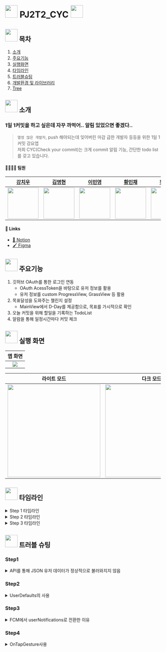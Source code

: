 # <img src="https://github.com/APP-iOS3rd/PJ2T2_CYC/assets/120264964/df66d998-8c93-4021-8a4b-939b88563ab3" width="40"> PJ2T2_CYC <img src="https://github.com/APP-iOS3rd/PJ2T2_CYC/assets/120264964/df66d998-8c93-4021-8a4b-939b88563ab3" width="40">

## <img src="https://github.com/APP-iOS3rd/PJ2T2_CYC/assets/120264964/df66d998-8c93-4021-8a4b-939b88563ab3" width="40"> 목차

1. [소개](#-소개)
2. [주요기능](#❗-주요기능)
3. [실행화면](#📱-실행-화면)
4. [타임라인](#⏰-타임라인)
5. [트러블슈팅](#❓-트러블-슈팅)
6. [개발환경 및 라이브러리](#💻-개발환경-및-라이브러리)
7. [Tree](#🌲-tree)

## <img src="https://github.com/APP-iOS3rd/PJ2T2_CYC/assets/120264964/df66d998-8c93-4021-8a4b-939b88563ab3" width="40"> 소개

### 1일 1커밋을 하고 싶은데 자꾸 까먹어.. 알림 있었으면 좋겠다..

> `열정 많은 개발자`, push 해야되는데 잊어버린 마감 급한 개발자 등등을 위한 1일 1커밋 강요앱  
> 저희 CYC(Check your commit)는 크게 commit 알림 기능, 간단한 todo list를 갖고 있습니다.

#### 👨‍👩‍👧‍👦 팀원

|[강치우](https://github.com/kangciu)|[김명현](https://github.com/kmh5038)|[이민영](https://github.com/Mminy62)|[황민채](https://github.com/Hminchae)|[황성진](https://github.com/Hsungjin)|
|-----------|-----------|-----------|------------|------------|
|<img src="https://avatars.githubusercontent.com/u/112779139?v=4" width="100">|<img src="https://avatars.githubusercontent.com/u/144766297?v=4" width="100">|<img src="https://avatars.githubusercontent.com/u/66752398?v=4" width="100">|<img src="https://avatars.githubusercontent.com/u/103357078?v=4" width="100">|<img src="https://avatars.githubusercontent.com/u/120264964?s=400&u=cfba7c275af35a6823aee13f536b5a08d8f71a52&v=4" width="100">|

#### 🔗 Links

- [📄 Notion](https://grateful-lemongrass-93f.notion.site/Check-Your-Commit-6142b220db1a43cc90dd2a45bf8d1062?pvs=4)
- [🖌️ Figma](https://www.figma.com/file/R6VtqCKvHOqAfwCT4eJigH/Check-Your-Commit?type=design&node-id=0%3A1&mode=design&t=sPzQFRbQJtw6fSGw-1)

## <img src="https://github.com/APP-iOS3rd/PJ2T2_CYC/assets/120264964/df66d998-8c93-4021-8a4b-939b88563ab3" width="40"> 주요기능

1. 깃허브 OAuth를 통한 로그인 연동
   - OAuth AcessToken을 바탕으로 유저 정보를 활용
   - 유저 정보를 custom ProgressView, GrassView 등 활용
2. 목표달성을 도와주는 챌린지 설정
   - MainView에서 D-Day를 제공함으로, 목표를 가시적으로 확인
3. 오늘 커밋을 위해 할일을 기록하는 TodoList
4. 알람을 통해 일정시간마다 커밋 체크

## <img src="https://github.com/APP-iOS3rd/PJ2T2_CYC/assets/120264964/df66d998-8c93-4021-8a4b-939b88563ab3" width="40"> 실행 화면

|앱 화면|
|:--:|
|<img src="https://github.com/APP-iOS3rd/PJ2T2_CYC/assets/120264964/ca70e57d-05f5-4bbb-a779-0b0bf6c4a989" width="">|

|라이트 모드|다크 모드|
|:--:|:--:|
|<img src="https://github.com/APP-iOS3rd/PJ2T2_CYC/assets/120264964/77130655-c052-44fd-8450-ea7464ebeeeb" width="300">|<img src="https://github.com/APP-iOS3rd/PJ2T2_CYC/assets/120264964/17639f09-f73f-4de2-97b9-607e01b44148" width="300">|

## <img src="https://github.com/APP-iOS3rd/PJ2T2_CYC/assets/120264964/df66d998-8c93-4021-8a4b-939b88563ab3" width="40"> 타임라인

<details>
<summary>Step 1 타임라인</summary>

- 23.12.5 ~ 23.12.6
  - 팀빌딩
  - 아이디어 토의
  - 아이디어 구현 방안 토의

</details>

<details>

<summary>Step 2 타임라인</summary>

- 23.12.06 ~ 23.12.07
  - Figma를 기본 디자인 프로토타입 제작
  - 각 기능별 구현 방안 토의
  - 각 파트별 역할 분배
  - 프로젝트 개발 시작
- 23.12.12 ~ 23.12.13
  - 앱 아이콘 제작

</details>

<details>
<summary>Step 3 타임라인</summary>

- 23.12.06
  - 기본 앱 구조 제작
  - 커스텀 폰트, 컬러 Aseet 적용
- 23.12.07 ~ 23.12.11
  - 깃허브 OAuth 로그인 구현
  - OAuth 데이터를 통해 유저 정보 받아오는 부분 구현
- 23.12.07 ~ 23.12.14
  - 알림기능 구현
  - Todo List 구현
- 23.12.11 ~ 23.12.14
  - 깃허브 API를 이용한 GrassView 구현
  - 깃허브 API로 받아온 커밋일수로 D-day 계산기 구현
- 23.12.14
  - 라이트 모드, 다크모드 변환 버튼 구현

</details>

## <img src="https://github.com/APP-iOS3rd/PJ2T2_CYC/assets/120264964/07efd7af-52fa-4a0a-9c65-ade6de6275ed" width="40"> 트러블 슈팅

### Step1

<details>
<summary>API를 통해 JSON 유저 데이터가 정상적으로 불러와지지 않음</summary>

- `Git API`를 통해 유저 데이터가 JSON 형식으로 불러와지지 않는 문제

```Swift
func getUser() {
        let accessToken = KeychainSwift().get("accessToken") ?? ""
        let headers: HTTPHeaders = ["Accept": "application/vnd.github.v3+json",
                                    "Authorization": "token \(accessToken)"]
        
        AF.request(githubApiURL+ApiPath.USER.rawValue,
                   method: .get,
                   parameters: [:],
                   headers: headers).responseJSON(completionHandler: { (response) in
            switch response.result {
            case .success(let json):
                print(json as! [String: Any])
            case .failure:
                print("")
            }
        })
    }
```

- [깃허브 유저 API 공식문서]("https://docs.github.com/ko/rest/users/users?apiVersion=2022-11-28#get-the-authenticated-user") 해당 문서의 형태로 curl 을 사용하면 정상적으로 JSON 형태의 데이터가 받아와 지는 것을 확인
- API를 받아오는 과정에서 responseJSON 의 형태가 아니라 responseString 혹은 responseDecodable 으로 사용하면 정상적으로 데이터가 받아와 지는 것을 확인
- struct를 통해 User를 선언하고 responseDecodable 로 해당 데이터를 할당시키는 방법으로 활용

```Swift
    struct User: Decodable {
        let login: String
        let name: String
    }

    func getUser() {
        let headers: HTTPHeaders = ["Accept": "application/vnd.github+json",
                                    "Authorization": "Bearer \(access_token!)"]
        
        AF.request("https://api.github.com/user",
                   method: .get, parameters: [:],
                   headers: headers).responseDecodable(of: User.self) { response in
            switch response.result {
            case .success(let user):
                self.userLogin = user.login
                self.userName = user.name
                self.getCommitData()
            case .failure(let error):
                print("Error: \(error.localizedDescription)")
            }
        }
    }
```

- REST API의 주소가 명확한지 확인하기위해 curl의 활용법을 알게됨.

</details>

### Step2

<details>
<summary>UserDefaults의 사용</summary>

- `API` 를 활용하기 위해서는 액세스토큰 값이 절대적으로 필요, 앱을 종료 시켜도 해당 값은 유효해야 됨
- AppStorage를 사용하려 했지만 다른 뷰에서도 사용하고 참조해야 되기 때문에 사용이 어려움

```Swift
class LoginModel: ObservableObject {

    static let shared = LoginModel()

    @Published var code: String?
    @Published var access_token: String?
    @Published var userLogin: String?
```

- UserDefaults 로 해당 변수들을 선언하고 extension을 통해 set, get 부분을 적용
- init() 부분을 통해 선언된 변수를 초기화

```Swift
    @Published var access_token: String? {
        didSet {
            UserDefaults.standard.setAccessToken(access_token ?? "")
        }
    }
    
    @Published var userName: String? {
        didSet {
            UserDefaults.standard.setUserName(userName ?? "")
        }
    }

    @Published var userLogin: String? {
        didSet {
            UserDefaults.standard.setUserLogin(userLogin ?? "")
        }
    }
    
    var results: [(String, String)] = []
    @Published var testCase:[String:Int] = [:]
    
    // UserDefaults로 선언된 변수를 사용하기 위한 init 부분
    init() {
        self.userLogin = UserDefaults.standard.getUserLogin()
        self.access_token = UserDefaults.standard.getAccessToken()
        self.userName = UserDefaults.standard.getUserName()
    }


// UserDefaults의 extension 부분 
    extension UserDefaults {
        private static let userLoginKey = "userLoginKey"

        func setUserLogin(_ login: String) {
            set(login, forKey: UserDefaults.userLoginKey)
        }

        func getUserLogin() -> String? {
            return string(forKey: UserDefaults.userLoginKey)
        }
    }

    extension UserDefaults {
        private static let userAcessToken = "acessToken"

        func setAccessToken(_ token: String) {
            set(token, forKey: UserDefaults.userAcessToken)
        }

        func getAccessToken() -> String? {
            return string(forKey: UserDefaults.userAcessToken)
        }
    }

    extension UserDefaults {
        private static let userNickname = "userNickname"

        func setUserName(_ name: String) {
            set(name, forKey: UserDefaults.userNickname)
        }

        func getUserName() -> String? {
            return string(forKey: UserDefaults.userNickname)
        }
    }
```

</details>

### Step3

<details>
<summary>FCM에서 userNotifications로 전환한 이유</summary>

처음 구현하고자 했던 기능의 순서는 다음과 같았다.

> 1. `APNs`에 디바이스 `토큰`을 요청
> 2. `APNs`에서 받은 디바이스 `토큰`을 `Push server`에 넘김
> 3. `APNs`에 푸쉬알림을 보낼 데이터를 전달
> 4. `APNs`에 있는 데이터를 받아서 유저의 폰에서 알림 전달

```Swift
import SwiftUI
import FirebaseCore
import FirebaseMessaging

class AppDelegate: NSObject, UIApplicationDelegate {
    func application(_ application: UIApplication,
                     didFinishLaunchingWithOptions launchOptions: [UIApplication.LaunchOptionsKey : Any]? = nil) -> Bool {
        FirebaseApp.configure()

        // 원격 알림 등록
        if #available(iOS 10.0, *) {
            // For iOS 10 display notification (sent via APNS)
            UNUserNotificationCenter.current().delegate = self

            let authOptions: UNAuthorizationOptions = [.alert, .badge, .sound]
            UNUserNotificationCenter.current().requestAuthorization(
                options: authOptions,
                completionHandler: { _, _ in }
            )
        } else {
            let settings: UIUserNotificationSettings =
            UIUserNotificationSettings(types: [.alert, .badge, .sound], categories: nil)
            application.registerUserNotificationSettings(settings)
        }

        application.registerForRemoteNotifications()

        // Firebase 가 푸시 메시지를 대신 전송할 수 있도록 대리자를 설정하는 과정 (MessagingDelegate)
        Messaging.messaging().delegate = self


        // 푸시 포그라운드 설정
        UNUserNotificationCenter.current().delegate = self

        return true
        //Messaging에 등록된 토큰은 messaging:didReceiveRegistrationToken 프로토콜 메서드를 1회 호출함 - 새로 등록된 토큰이라면 애플리케이션 서버로 전송/ 아니라면 등록된 토큰을 구독 처리해줌
    }


    // fcm 토큰이 등록 되었을 때
    func application(_ application: UIApplication, didRegisterForRemoteNotificationsWithDeviceToken deviceToken: Data) {
        Messaging.messaging().apnsToken = deviceToken
    }
}

@main
struct CYCApp: App {
struct YourApp: App {
    // register app delegate for Firebase setup
    @UIApplicationDelegateAdaptor(AppDelegate.self) var delegate
    

    var body: some Scene {
        WindowGroup {
            AboutCYC()
        }
    }
}
extension AppDelegate : MessagingDelegate {

    // fcm 등록 토큰을 받았을 때
    func messaging(_ messaging: Messaging, didReceiveRegistrationToken fcmToken: String?) {
        print("Firebase registration token: \(String(describing: fcmToken))")
        let dataDict: [String: String] = ["token": fcmToken ?? ""]
        NotificationCenter.default.post(
            name: Notification.Name("FCMToken"),
            object: nil,
            userInfo: dataDict
        )
    }
}

extension AppDelegate : UNUserNotificationCenterDelegate {

    // 푸시메세지가 앱이 켜져 있을때 나올때
    // completionHandler로 "UNNotificationPresentationOptions"를 반환함
    // 사용자가 머무르고 있는 화면에 따라 포그라운드 상태에서의 푸시를 보여줄지 아닐지에 대한 분기처리가 가능(ex.카톡채팅방에서 푸시를 띄우지 않는 등)
    func userNotificationCenter(_ center: UNUserNotificationCenter,
                                willPresent notification: UNNotification,
                                withCompletionHandler completionHandler: @escaping (UNNotificationPresentationOptions) -> Void) {

        let userInfo = notification.request.content.userInfo

        print("willPresent: userInfo: ", userInfo)

        completionHandler([.banner, .sound, .badge])

        // Notification 분기처리
        if userInfo[AnyHashable("Check Your Commit")] as? String == "project" {
            print("CYC project")
        }else {
            print("NOTHING")
        }
    }

    // 푸시메세지를 받았을 때
    func userNotificationCenter(_ center: UNUserNotificationCenter,
                                didReceive response: UNNotificationResponse,
                                withCompletionHandler completionHandler: @escaping () -> Void) {
        let userInfo = response.notification.request.content.userInfo
        print("didReceive: userInfo: ", userInfo)
        completionHandler()
    }
}
```

위 코드로 토큰을 받아 수동으로 Firebase messiging 서버에 직접 등록하고 앱에 알림을 받는데에 성공했다.하지만 문제는 다수 유저의 토큰을 어떻게 받아서 메시징 서버에 올려주느냐였다. 서버없이 FCM만 사용하여 다음 두 조건을 동시에 만족하는 유저에게만 알림을 줄 수 있는 방법을 생각하여야 했다.
> - 사용자가 일정 시간에 커밋하였는가
> - 사용자가 알림 설정 토글을 on 하였는가

사용자의 정보를 서버가 저장하고 있어야 위 두 조건을 만족하는 기능을 구현할 수 있다고 결론을 내렸고, 이번 개발 기간에는 `사용자가 알림 설정 토글을 on 하였을 때` 7시 이후 매 시간마다 알림을 주는 기능만을 구현하기로 하였다. 이 기능을 구현하는데에 FCM을 굳이 사용하지 않고 내부 라이브러리인 userNotifications 을 사용하였다. 

- `AppDelegate.swift`
```Swift
import SwiftUI
import UserNotifications

class AppDelegate: NSObject, UIApplicationDelegate {
    
    func application(_ application: UIApplication,
                     didFinishLaunchingWithOptions launchOptions: [UIApplication.LaunchOptionsKey : Any]? = nil) -> Bool {
        
        // 앱 실행 시 사용자에게 알림 허용 권한을 받음
        UNUserNotificationCenter.current().delegate = self
        
        
        let authOptions: UNAuthorizationOptions = [.alert, .badge, .sound] // 필요한 알림 권한을 설정
        UNUserNotificationCenter.current().requestAuthorization(
            options: authOptions,
            completionHandler: { _, _ in }
        )
        return true
    }
}

extension AppDelegate: UNUserNotificationCenterDelegate {
    
    // Foreground(앱 켜진 상태)에서도 알림 오는 설정
    func userNotificationCenter(_ center: UNUserNotificationCenter, willPresent notification: UNNotification, withCompletionHandler completionHandler: @escaping (UNNotificationPresentationOptions) -> Void) {
        completionHandler([.list, .banner])
    }
}
```
앱델리게이트에서 알림권한을 설정해주었다.
- `NotificationHelper.swift`
```swift
import Foundation
import UIKit
import UserNotifications

//
// - Note: 싱글턴으로 구현 `LocalNotificationHelper.shared`를 통해 접근
class LocalNotificationHelper {
    static let shared = LocalNotificationHelper()
    
    private init() {}
    
    ///Push Notification에 대한 인증 설정 함수
    func setAuthorization() {
        let authOptions: UNAuthorizationOptions = [.alert, .badge, .sound] // 필요한 알림 권한을 설정
        UNUserNotificationCenter.current().requestAuthorization(
            options: authOptions,
            completionHandler: { _, _ in }
        )
    }
    // 하루를 주기로 특정 시간에 Notification을 보내는 코드
    func pushScheduledNotification(title: String, body: String, hour: Int, identifier: String) {
        
        assert(hour >= 0 || hour <= 24, "시간은 0이상 24이하로 입력해주세요.")
        
        let notificationContent = UNMutableNotificationContent()
        notificationContent.title = title
        notificationContent.body = body
        
        var dateComponents = DateComponents()
        dateComponents.hour = hour  // 알림을 보낼 시간 (24시간 형식)
        
        let trigger = UNCalendarNotificationTrigger(dateMatching: dateComponents, repeats: true)
        let request = UNNotificationRequest(identifier: identifier,
                                            content: notificationContent,
                                            trigger: trigger)
        
        UNUserNotificationCenter.current().add(request) { error in
            if let error = error {
                print("Notification Error: ", error)
            }
        }
    }
    
    /// 대기중인 Push Notification을 출력
    func printPendingNotification() {
        UNUserNotificationCenter.current().getPendingNotificationRequests { requests in
            for request in requests {
                print("Identifier: \(request.identifier)")
                print("Title: \(request.content.title)")
                print("Body: \(request.content.body)")
                print("Trigger: \(String(describing: request.trigger))")
                print("---")
            }
        }
    }
    //알림 전체삭제
    func removeAllNotifications() {
        UNUserNotificationCenter
            .current().removeAllDeliveredNotifications()
        UNUserNotificationCenter
            .current().removeAllPendingNotificationRequests()
    }
}
```
NotificationHelper 클래스에서 알림에 필요한 함수를 구현하였다.
- `NotificationView`
```swift
class NotificationSettings: ObservableObject {
    @Published var isOnNotification: Bool {
        didSet {
            UserDefaults.standard.set(isOnNotification, forKey: "isOnNotification")
        }
    }
    
    init() {
        self.isOnNotification = UserDefaults.standard.bool(forKey: "isOnNotification")
    }
}
.
.
VStack(alignment: .leading) {
    Toggle(isOn: $isOnNotification, label: {
        
        // MARK: - 알림 설정 토글
        Text("알림 설정")
            .font(.pretendardBold_25)
    }).onChange(of: isOnNotification, initial: false, techNotification)
.
.
func techNotification() {
    if isOnNotification {
      LocalNotificationHelper.shared.printPendingNotification()
      LocalNotificationHelper
        .shared
        .pushScheduledNotification(title: "Check Your Commit",
                                   body: "커밋해줘여..🫶",
                                   hour: 18,
                                   identifier: "SCHEDULED_NOTI18")
    } else if {
        LocalNotificationHelper.shared.removeAllNotifications()
    }
}
.
.
```
알림 설정뷰에서 토글값이 on일 때 알림이 알림센터에 올라가도록 구현하고, off 시엔 알림센터의 알림을 모두 삭제하도록 구현하였다. 
</details>

### Step4

<details>
<summary>OnTapGesture사용</summary>

- TodoList 사용 시 빈 화면 터치 했을때, 텍스트필드를 생성하려했지만 리스트 스와이프 삭제 할 때도 텍스트필드가 생성됨.

```swift
@State var isTextFieldShown = false

.onTapGesture {
        if !isTextFieldShown {
              isTextFieldShown.toggle()
            }
        }
```
- TodoList 사용 시 텍스트필드에 텍스트를 입력하고 빈 화면을 터치하면 텍스트 저장을 구현하려 했지만, 리스트 스와이프 삭제 할 때도 함수가 작동.
```swift
func addTodo() {
        withAnimation {
            let newTodo = TodoModel(title: textFieldText)
            if !newTodo.title.isEmpty {
                modelContext.insert(newTodo)
                isTextFieldShown.toggle()
            }
        }
    }


.onTapGesture {
    withAnimation{
        addTodo()   // 텍스트 추가 함수
        textFieldText = ""  // 추가 후 텍스트필드 비워주기
    }
}
```

## <img src="https://github.com/APP-iOS3rd/PJ2T2_CYC/assets/120264964/df66d998-8c93-4021-8a4b-939b88563ab3" width="40"> 개발환경 및 라이브러리

    SwiftUI
    Xcode 15.1
    iOS 17.1
    Language - Swift 5.5.3
    알람 - UserNotification
    API - Alamofire
    Todo - SwiftData
    GrassView - SwiftSoup


## <img src="https://github.com/APP-iOS3rd/PJ2T2_CYC/assets/120264964/df66d998-8c93-4021-8a4b-939b88563ab3" width="40"> Tree

```
📦CYC
 ┣ 📂 Main
 ┃ ┗ 📜 MainView.swift
 ┣ 📂 Login
 ┃ ┃ ┣ 📂 extension
 ┃ ┃ ┗ 📜 extensionOfUserDefaults.ttf
 ┃ ┣ 📜 OnboardingTabView.swift
 ┃ ┣ 📜 LoginView.swift
 ┃ ┗ 📜 LoginModel.swift
 ┃ ┃ ┣ 📂 Font
 ┣ 📂 Setting
 ┃ ┣ 📂 PersonProfile
 ┃ ┃ ┣ 📂 View
 ┃ ┃ ┃ ┣ 📜 PersonGridView.swift
 ┃ ┃ ┃ ┗ 📜 AboutCYC.swift
 ┃ ┃ ┣ 📂 Model
 ┃ ┃ ┃ ┗ 📜 PersonModel.swift
 ┃ ┣ 📂 ViewModel
 ┃ ┃ ┣ 📜 LicenseViewModel.swift
 ┃ ┃ ┗ 📜 SettingViewModel.swift
 ┃ ┣ 📂 View
 ┃ ┃ ┣ 📜 LicenseView.swift
 ┃ ┃ ┣ 📜 NotificationView.swift
 ┃ ┃ ┗ 📜 SettingView.swift
 ┃ ┣ 📂 Model
 ┃ ┃ ┣ 📜 LicenseModel.swift
 ┃ ┃ ┗ 📜 SettingModel.swift
 ┣ 📂 Grass
 ┃ ┣ 📂 View
 ┃ ┃ ┗ 📜 CommitView.swift
 ┣ 📂 Todo
 ┃ ┣ 📂 View
 ┃ ┃ ┣ 📜 TodoView.swift
 ┃ ┃ ┗ 📜 TodoPreView.swift
 ┃ ┣ 📂 Model
 ┃ ┃ ┗ 📜 TodoModel.swift
 ┣ 📂 Progress
 ┃ ┣ 📂 View
 ┃ ┃ ┣ 📜 ProgressView.swift
 ┃ ┃ ┣ 📜 ModalView.swift
 ┃ ┃ ┣ 📜 ProgressBarView.swift
 ┃ ┃ ┣ 📜 DdayButtonView.swift
 ┃ ┃ ┗ 📜 ProgressTextView.swift
 ┣ 📂 Helper
 ┃ ┣ 📂 NotificationHelper
 ┃ ┃ ┗ 📜 LocalNotificationHelper.swift
 ┃ ┣ 📂 DarkLightMode
 ┃ ┃ ┣ 📜 DLMode.swift
 ┃ ┃ ┗ 📜 UIButton.swift
 ┃ ┣ 📂 Extensions
 ┃ ┃ ┣ 📜 fontExtension.swift
 ┃ ┃ ┣ 📜 CustomSpacing.swift
 ┃ ┃ ┣ 📜 colorExtension.swift
 ┃ ┃ ┗ 📜 DismissGesture.swift
 ┃ ┣ 📂 Fonts
 ┃ ┃ ┣ 📜 Pretendard-Black.otf
 ┃ ┃ ┣ 📜 Pretendard-Bold.otf
 ┃ ┃ ┣ 📜 Pretendard-ExtraBold.otf
 ┃ ┃ ┣ 📜 Pretendard-ExtraLight.otf
 ┃ ┃ ┣ 📜 Pretendard-Light.otf
 ┃ ┃ ┣ 📜 Pretendard-Medium.otf
 ┃ ┃ ┣ 📜 Pretendard-Regular.otf
 ┃ ┃ ┣ 📜 Pretendard-SemiBold.otf
 ┃ ┃ ┗ 📜 Pretendard-Thin.otf.swift
 ┣ 📜 CYCAPP.swift
 ┣ 📜 AppDelegate.swift
 ┣ 📜 StartView.swift
 ┗ 🖼️ Assets
```
